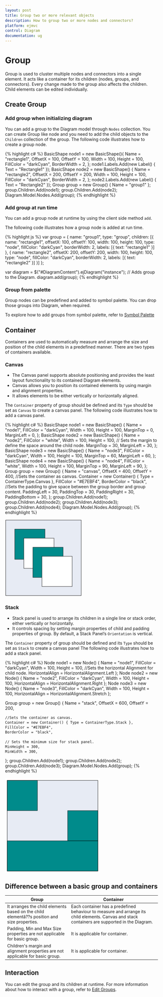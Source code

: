 ```yaml
---
layout: post
title: Group two or more relevant objects
description: How to group two or more nodes and connectors?
platform: ejmvc
control: Diagram
documentation: ug
---
```


# Group

Group is used to cluster multiple nodes and connectors into a single element. It acts like a container for its children (nodes, groups, and connectors). Every change made to the group also affects the children. Child elements can be edited individually. 

## Create Group

### Add group when initializing diagram

You can add a group to the Diagram model through `Nodes` collection. You can create Group like node and you need to add the child objects to the `Children` collection of the group. The following code illustrates how to create a group node.

{% highlight c# %}
BasicShape node1 = new BasicShape(){
    Name = "rectangle1",
    OffsetX = 100,
    OffsetY = 100,
    Width = 100,
    Height = 100,
    FillColor = "darkCyan",
    BorderWidth = 2, 
};
node1.Labels.Add(new Label() { Text = "Rectangle1" });
BasicShape node2 = new BasicShape()
{
    Name = "rectangle2",
    OffsetX = 200,
    OffsetY = 200,
    Width = 100,
    Height = 100,
    FillColor = "darkCyan",
    BorderWidth = 2,
};
node2.Labels.Add(new Label() { Text = "Rectangle2" });
Group group = new Group() { Name = "group1" };
group.Children.Add(node1);
group.Children.Add(node2);
Diagram.Model.Nodes.Add(group);
{% endhighlight %}

### Add group at run time

You can add a group node at runtime by using the client side method `add`.

The following code illustrates how a group node is added at run time.

{% highlight js %}
var group = {
	name: "group1",
	type: "group",
	children: [{
		name: "rectangle1",
		offsetX: 100,
		offsetY: 100,
		width: 100,
		height: 100,
		type: "node",
		fillColor: "darkCyan",
		borderWidth: 2,
		labels: [{
			text: "rectangle1"
		}]
	}, {
		name: "rectangle2",
		offsetX: 200,
		offsetY: 200,
		width: 100,
		height: 100,
		type: "node",
		fillColor: "darkCyan",
		borderWidth: 2,
		labels: [{
			text: "rectangle2"
		}]
	}]
};

var diagram = $("#DiagramContent").ejDiagram("instance");
// Adds group to the Diagram.
diagram.add(group);
{% endhighlight %}

### Group from palette

Group nodes can be predefined and added to symbol palette. You can drop those groups into Diagram, when required.

To explore how to add groups from symbol palette, refer to [Symbol Palette](/aspnetmvc/Diagram/Symbol-Palette "Symbol Palette")

## Container

Containers are used to automatically measure and arrange the size and position of the child elements in a predefined manner.
There are two types of containers available.

### Canvas

* The Canvas panel supports absolute positioning and provides the least layout functionality to its contained Diagram elements. 
* Canvas allows you to position its contained elements by using margin and alignment properties.
* It allows elements to be either vertically or horizontally aligned.

The `Container` property of group should be defined and its `Type` should be set as `Canvas` to create a canvas panel. The following code illustrates how to add a canvas panel.

{% highlight c# %}
BasicShape node1 = new BasicShape()
{
    Name = "node1",
    FillColor = "darkCyan",
    Width = 100,
    Height = 100,
    MarginTop = 0,
    MarginLeft = 0,
};
BasicShape node2 = new BasicShape()
{
    Name = "node2",
    FillColor = "white",
    Width = 100,
    Height = 100,
    // Sets the margin to define the space around the child node.
    MarginTop = 30,
    MarginLeft = 30,
};
BasicShape node3 = new BasicShape()
{
    Name = "node3",
    FillColor = "darkCyan",
    Width = 100,
    Height = 100,
    MarginTop = 60,
    MarginLeft = 60,
};
BasicShape node4 = new BasicShape()
{
    Name = "node4",
    FillColor = "white",
    Width = 100,
    Height = 100,
    MarginTop = 90,
    MarginLeft = 90,
};
Group group = new Group()
{
    Name = "canvas",
    OffsetX = 400,
    OffsetY = 400,
    //Sets the container as canvas.
    Container = new Container() { Type = ContainerType.Canvas },
    FillColor = "#E7EBF4",
    BorderColor = "black",
    //Sets the padding to give space between the group border and group content.
    PaddingLeft = 30,
    PaddingTop = 30,
    PaddingRight = 30,
    PaddingBottom = 30,
};
group.Children.Add(node1);
group.Children.Add(node2);
group.Children.Add(node3);
group.Children.Add(node4);
Diagram.Model.Nodes.Add(group);
{% endhighlight %}

![](Group_images/Group_img9.png)

### Stack

* Stack panel is used to arrange its children in a single line or stack order, either vertically or horizontally.
* It controls spacing by setting margin properties of child and padding properties of group. By default, a Stack Panel’s `Orientation` is vertical. 

The `Container` property of group should be defined and its `Type` should be set as `Stack` to create a canvas panel The following code illustrates how to add a stack panel.

{% highlight c# %}
Node node1 = new Node() {
    Name = "node1", FillColor = "darkCyan", Width = 100, Height = 100,
    //Sets the horizontal Alignment for child node.
    HorizontalAlign = HorizontalAlignment.Left
};
Node node2 = new Node() { 
    Name = "node2", FillColor = "darkCyan", Width = 100, Height = 100,
    HorizontalAlign = HorizontalAlignment.Right
};
Node node3 = new Node()
{
    Name = "node3", FillColor = "darkCyan", Width = 100, Height = 100,
    HorizontalAlign = HorizontalAlignment.Stretch
};

Group group = new Group() {
    Name = "stack",
    OffsetX = 600,
    OffsetY = 200,

    //Sets the container as canvas.
    Container = new Container() { Type = ContainerType.Stack },
    FillColor = "#E7EBF4",
    BorderColor = "black",

    // Sets the minimum size for stack panel.
    MinHeight = 300,
    MinWidth = 300,
};
group.Children.Add(node1);
group.Children.Add(node2);
group.Children.Add(node3);
Diagram.Model.Nodes.Add(group);
{% endhighlight %}

![](Group_images/Group_img10.png)

## Difference between a basic group and containers

| Group | Container |
|---|---|
| It arranges the child elements based on the child elementâ??s position and size properties. | Each container has a predefined behaviour to measure and arrange its child elements. Canvas and stack containers are supported in the Diagram. |
| Padding, Min and Max Size properties are not applicable for basic group. | It is applicable for container. |
| Children's margin and alignment properties are not applicable for basic group. | It is applicable for container. |

## Interaction

You can edit the group and its children at runtime. For more information about how to interact with a group, refer to [Edit Groups](/aspnetmvc/Diagram/Interaction#selection "Interaction").